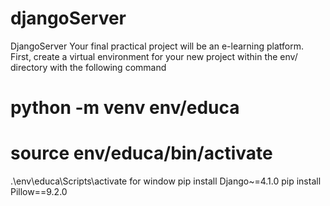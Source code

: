 # djangoServer
DjangoServer
Your final practical project will be an e-learning platform. First, create a virtual environment for your
new project within the env/ directory with the following command

# python -m venv env/educa
# source env/educa/bin/activate

.\env\educa\Scripts\activate for window
pip install Django~=4.1.0
pip install Pillow==9.2.0
